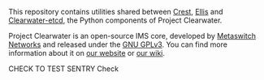 This repository contains utilities shared between [Crest](https://github.com/Metaswitch/crest),  [Ellis](https://github.com/Metaswitch/ellis) and [Clearwater-etcd](https://github.com/Metaswitch/clearwater-etcd), the Python components of Project Clearwater.

Project Clearwater is an open-source IMS core, developed by [Metaswitch Networks](http://www.metaswitch.com) and released under the [GNU GPLv3](http://www.projectclearwater.org/download/license/). You can find more information about it on [our website](http://www.projectclearwater.org/) or [our wiki](http://clearwater.readthedocs.org/en/latest/).

CHECK TO TEST SENTRY
Check
